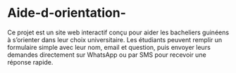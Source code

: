 # Aide-d-orientation-
Ce projet est un site web interactif conçu pour aider les bacheliers guinéens à s’orienter dans leur choix universitaire. Les étudiants peuvent remplir un formulaire simple avec leur nom, email et question, puis envoyer leurs demandes directement sur WhatsApp ou par SMS pour recevoir une réponse rapide.
